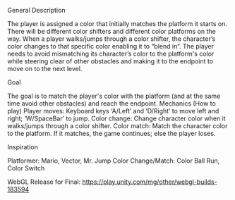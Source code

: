 General Description

The player is assigned a color that initially matches the platform it starts on. There will be different color shifters and different color platforms on the way. When a player walks/jumps through a color shifter, the character’s color changes to that specific color enabling it to “blend in”. The player needs to avoid mismatching its character’s color to the platform's color while steering clear of other obstacles and making it to the endpoint to move on to the next level. 

Goal

The goal is to match the player's color with the platform (and at the same time avoid other obstacles) and reach the endpoint.
Mechanics (How to play)
Player moves: Keyboard keys ‘A/Left’ and ‘D/Right’ to move left and right; ‘W/SpaceBar’ to jump.
Color change: Change character color when it walks/jumps through a color shifter.
Color match: Match the character color to the platform. If it matches, the game continues; else the player loses.

Inspiration

Platformer: Mario, Vector, Mr. Jump
Color Change/Match: Color Ball Run, Color Switch


WebGL Release for Final:
https://play.unity.com/mg/other/webgl-builds-183594
